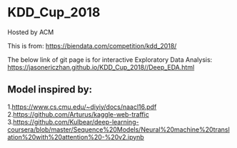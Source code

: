 # KDD_Cup_2018

Hosted by ACM  

This is from: https://biendata.com/competition/kdd_2018/

 The below link of git page is for interactive Exploratory Data Analysis:  
 https://jasonericzhan.github.io/KDD_Cup_2018//Deep_EDA.html


## Model inspired by:  
1.https://www.cs.cmu.edu/~diyiy/docs/naacl16.pdf  
2.https://github.com/Arturus/kaggle-web-traffic  
3.https://github.com/Kulbear/deep-learning-coursera/blob/master/Sequence%20Models/Neural%20machine%20translation%20with%20attention%20-%20v2.ipynb  
